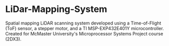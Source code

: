 # LiDar-Mapping-System
Spatial mapping LiDAR scanning system developed using a Time-of-Flight (ToF) sensor, a stepper motor, and a TI MSP-EXP432E401Y microcontroller. Created for McMaster University's Microprocessor Systems Project course (2DX3).
